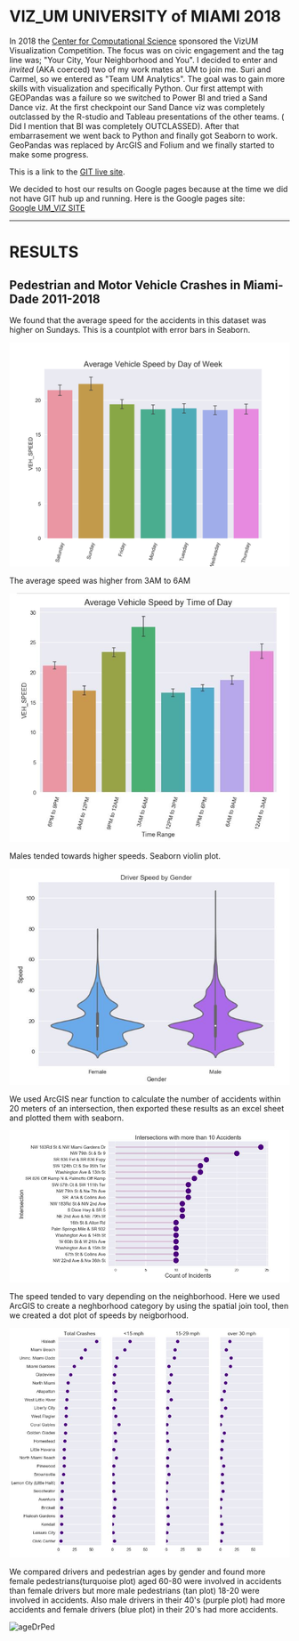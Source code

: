 # VIZ_UM UNIVERSITY of MIAMI 2018
In 2018 the [Center for Computational Science](https://ccs.miami.edu/) sponsored the VizUM Visualization Competition. The focus was on civic engagement and the tag line was; "Your City, Your Neighborhood and You". I decided to enter and *invited* (AKA coerced) two of my work mates at UM to join me. Suri and Carmel, so we entered as "Team UM Analytics". The goal was to gain more skills with visualization and specifically Python. 
Our first attempt with GEOPandas was a failure so we switched to Power BI and tried a Sand Dance viz. At the first checkpoint our Sand Dance viz was completely outclassed by the R-studio  and Tableau presentations of the other teams. ( Did I mention that BI was completely OUTCLASSED). After that embarrasement we went back to Python and finally got Seaborn to work. GeoPandas was replaced by ArcGIS and Folium and we finally started to make some progress.

This is a link to the [GIT live site](https://idoneo.github.io/VIZ_UM/).

We decided to host our results on Google pages because at the time we did not have GIT hub up and running. Here is the Google pages site:  
[Google UM_VIZ SITE](https://sites.google.com/view/umvizcompetition2018/home)

_______
# RESULTS

## Pedestrian and Motor Vehicle Crashes in Miami-Dade 2011-2018 

We found that the average speed for the accidents in this dataset was higher on Sundays. This is a countplot with error bars in Seaborn.

<img src= "/images/m .png" alt = "m"/>

The average speed was higher from 3AM to 6AM

<img src= "/images/n.JPG" alt = "n"/>

Males tended towards higher speeds. Seaborn violin plot.

<img src= "/images/spedbygender.JPG" alt = "spdgender"/>

We used ArcGIS near function to calculate the number of accidents within 20 meters of an intersection, then exported these results as an excel sheet and plotted them with seaborn. 

<img src= "/images/morethan10violet.JPG" alt = "intersections"/>

The speed tended to vary depending on the neighborhood. Here we used ArcGIS to create a neghborhood category by using the spatial join tool, then we created a dot plot of speeds by neigborhood.

<img src= "/images/suri'scrashes.JPG" alt = "spdneighborhood"/>

We compared drivers and pedestrian ages by gender and found more female pedestrians(turquoise plot) aged 60-80 were involved in accidents than female drivers but more male pedestrians (tan plot) 18-20 were involved in accidents. Also male drivers in their 40's (purple plot) had more accidents and female drivers (blue plot) in their 20's had more accidents.

<img src= "/images/compareare_dr_ped.JPG" alt = "ageDrPed"/>
